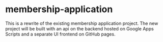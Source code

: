 # membership-application
This is a rewrite of the existing membership application project. The new project will be built with an api on the backend hosted on Google Apps Scripts and a separate UI frontend on GitHub pages.
